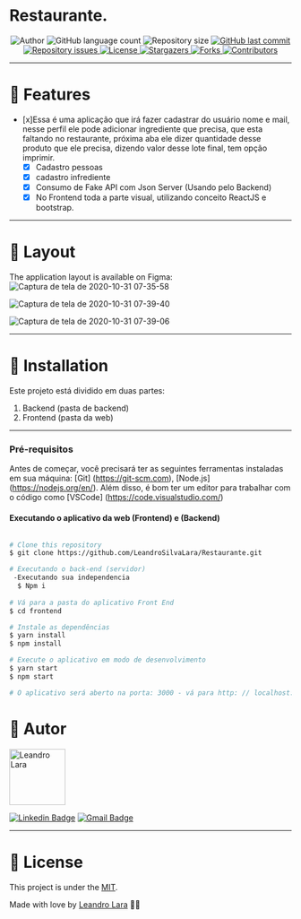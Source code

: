 # Restaurante.

<p align="center">
  <img alt="Author" src="https://img.shields.io/badge/author-Leandro%20Lara-informational?style=flat-square">
	
  <img alt="GitHub language count" src="https://img.shields.io/github/languages/count/marcelo-rafael/nlw-03-happy?color=informational">

  <img alt="Repository size" src="https://img.shields.io/github/repo-size/LeandroSilvaLara/Restaurante?color=informational">
  
  <a href="https://github.com/marcelo-rafael/happy/commits/master">
    <img alt="GitHub last commit" src="https://img.shields.io/github/last-commit/marcelo-rafael/nlw-03-happy?color=informational">
  </a>

  <a href="https://github.com/marcelo-rafael/nlw-03-happy/issues">
    <img alt="Repository issues" src="https://img.shields.io/github/issues/marcelo-rafael/nlw-03-happy?color=informational">
  </a>

  <a href="https://github.com/marcelo-rafael/nlw-03-happy/blob/master/LICENSE.md">
    <img alt="License" src="https://img.shields.io/badge/license-MIT-informational">
  <a>
   
   <a href="https://github.com/marcelo-rafael/nlw-03-happy/stargazers">
    <img alt="Stargazers" src="https://img.shields.io/github/stars/marcelo-rafael/nlw-03-happy?style=flat-square?color=informational">
  </a>
  
  <a href="https://github.com/marcelo-rafael/nlw-03-happy/stargazers">
    <img alt="Forks" src="https://img.shields.io/github/forks/marcelo-rafael/nlw-03-happy?style=flat-square?color=informational">
  </a>
  
  <a href="https://github.com/marcelo-rafael/nlw-03-happy/stargazers">
    <img alt="Contributors" src="https://img.shields.io/github/contributors/marcelo-rafael/nlw-03-happy?style=flat-square&color=informational">
  </a>
</p>

---

# :rocket: Features
   
- [x]Essa é uma aplicação que irá fazer cadastrar do usuário nome e mail, nesse perfil ele pode adicionar 
    ingrediente que precisa, que esta faltando no restaurante, próxima aba ele dizer quantidade desse 
    produto que ele precisa, dizendo valor desse lote final, tem opção imprimir.
   - [x] Cadastro pessoas
   - [x] cadastro infrediente
   - [x] Consumo de Fake API com Json Server (Usando pelo Backend)
   - [x] No Frontend toda a parte visual, utilizando conceito ReactJS e bootstrap.

---

# :art: Layout
The application layout is available on Figma:
![Captura de tela de 2020-10-31 07-35-58](https://user-images.githubusercontent.com/49800137/97777639-61f96500-1b50-11eb-927b-e2f938322547.png)

![Captura de tela de 2020-10-31 07-39-40](https://user-images.githubusercontent.com/49800137/97777659-7d647000-1b50-11eb-93e7-e58837e4c68a.png)

![Captura de tela de 2020-10-31 07-39-06](https://user-images.githubusercontent.com/49800137/97777680-9c630200-1b50-11eb-9a78-afee0b0982f5.png)

---
# :construction_worker: Installation

Este projeto está dividido em duas partes:
1. Backend (pasta de backend)
2. Frontend (pasta da web)
---
### Pré-requisitos

Antes de começar, você precisará ter as seguintes ferramentas instaladas em sua máquina:
[Git] (https://git-scm.com), [Node.js] (https://nodejs.org/en/).
Além disso, é bom ter um editor para trabalhar com o código como [VSCode] (https://code.visualstudio.com/)

#### Executando o aplicativo da web (Frontend) e (Backend)

```bash

# Clone this repository
$ git clone https://github.com/LeandroSilvaLara/Restaurante.git

# Executando o back-end (servidor)
 -Executando sua independencia 
  $ Npm i
  
# Vá para a pasta do aplicativo Front End
$ cd frontend

# Instale as dependências
$ yarn install
$ npm install

# Execute o aplicativo em modo de desenvolvimento
$ yarn start
$ npm start

# O aplicativo será aberto na porta: 3000 - vá para http: // localhost: 3000


```

# :man: Autor

<img  border-radius="50px" src="https://user-images.githubusercontent.com/49800137/97786310-6c842080-1b89-11eb-8584-0bb77c50d700.jpg" width="100px" alt="Leandro Lara"/>

[![Linkedin Badge](https://img.shields.io/badge/-Leandro-blue?style=flat-square&logo=Linkedin&logoColor=white&link=https://www.linkedin.com/in/leandro-lara-209445a9/)](https://www.linkedin.com/in/leandro-lara-209445a9/) 
[![Gmail Badge](https://img.shields.io/badge/-leandroshinigami@gmail.com-c14438?style=flat-square&logo=Gmail&logoColor=white&link=leandroshinigami@gmail.com)](leandroshinigami@gmail.com)

---

# :closed_book: License

This project is under the [MIT](./LICENSE).


Made with love by [Leandro Lara](https://github.com/LeandroSilvaLara) 💜🚀

